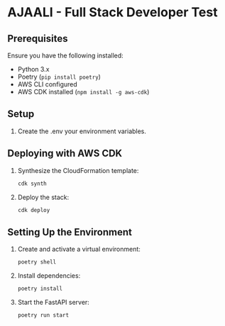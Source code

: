 # AJAALI - Full Stack Developer Test

## Prerequisites

Ensure you have the following installed:
- Python 3.x
- Poetry (`pip install poetry`)
- AWS CLI configured
- AWS CDK installed (`npm install -g aws-cdk`)

## Setup
 
1. Create the .env your environment variables.


## Deploying with AWS CDK

1. Synthesize the CloudFormation template:
    ```bash
    cdk synth
    ```

2. Deploy the stack:
    ```bash
    cdk deploy
    ```

## Setting Up the Environment

1. Create and activate a virtual environment:
    ```bash
    poetry shell
    ```

2. Install dependencies:
    ```bash
    poetry install
    ```

3. Start the FastAPI server:
    ```bash
    poetry run start
    ```
